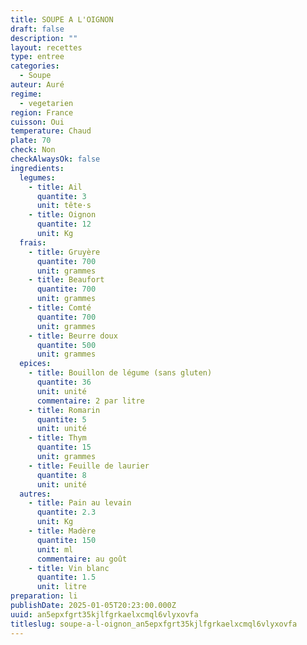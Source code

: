 ```yaml
---
title: SOUPE A L'OIGNON
draft: false
description: ""
layout: recettes
type: entree
categories:
  - Soupe
auteur: Auré
regime:
  - vegetarien
region: France
cuisson: Oui
temperature: Chaud
plate: 70
check: Non
checkAlwaysOk: false
ingredients:
  legumes:
    - title: Ail
      quantite: 3
      unit: tête·s
    - title: Oignon
      quantite: 12
      unit: Kg
  frais:
    - title: Gruyère
      quantite: 700
      unit: grammes
    - title: Beaufort
      quantite: 700
      unit: grammes
    - title: Comté
      quantite: 700
      unit: grammes
    - title: Beurre doux
      quantite: 500
      unit: grammes
  epices:
    - title: Bouillon de légume (sans gluten)
      quantite: 36
      unit: unité
      commentaire: 2 par litre
    - title: Romarin
      quantite: 5
      unit: unité
    - title: Thym
      quantite: 15
      unit: grammes
    - title: Feuille de laurier
      quantite: 8
      unit: unité
  autres:
    - title: Pain au levain
      quantite: 2.3
      unit: Kg
    - title: Madère
      quantite: 150
      unit: ml
      commentaire: au goût
    - title: Vin blanc
      quantite: 1.5
      unit: litre
preparation: li
publishDate: 2025-01-05T20:23:00.000Z
uuid: an5epxfgrt35kjlfgrkaelxcmql6vlyxovfa
titleslug: soupe-a-l-oignon_an5epxfgrt35kjlfgrkaelxcmql6vlyxovfa
---
```

